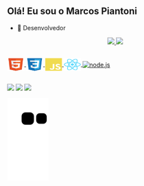 ## Olá! Eu sou o Marcos Piantoni

- 🔭 Desenvolvedor 

<div align="center">
  <a href="https://github.com/marcospiantoni">
  <img height="170rem" src="https://github-readme-stats.vercel.app/api?username=marcospiantoni&show_icons=true&theme=dracula&include_all_commits=true&count_private=true"/>
  <img height="170rem" src="https://github-readme-stats.vercel.app/api/top-langs/?username=marcospiantoni&layout=compact&langs_count=7&theme=dracula"/>
</div>
  
  ##
  
<div> 
     <img align="center" alt="-HTML" height="30" width="40" src="https://raw.githubusercontent.com/devicons/devicon/master/icons/html5/html5-original.svg">
     <img align="center" alt="-CSS" height="30" width="40" src="https://raw.githubusercontent.com/devicons/devicon/master/icons/css3/css3-original.svg">
     <img align="center" alt="-Js" height="30" width="40" src="https://raw.githubusercontent.com/devicons/devicon/master/icons/javascript/javascript-plain.svg">
     <img align="center" alt="React" height="30" width="40" src="https://raw.githubusercontent.com/devicons/devicon/master/icons/react/react-original.svg">
     <img align= "center" alt="node.js"  height="30" src="https://cdn.jsdelivr.net/gh/devicons/devicon/icons/nodejs/nodejs-original.svg" />
</div>
  
##
  
<div>
    <a href="https://instagram.com/marcospiantoni_" target="_blank"><img src="https://img.shields.io/badge/-Instagram-%23E4405F?style=for-the-badge&logo=instagram&logoColor=white" target="_blank"></a>
   <a href = "mailto:marcospiantoni360@gmail.com"><img src="https://img.shields.io/badge/-Gmail-%23333?style=for-the-badge&logo=gmail&logoColor=white" target="_blank"></a>
  <a href="https://linkedin.com/in/marcospiantoni" target="_blank"><img src="https://img.shields.io/badge/-LinkedIn-%230077B5?style=for-the-badge&logo=linkedin&logoColor=white" target="_blank"></a>    
</div>
  
  
  
  ![Snake animation](https://github.com/marcospiantoni/marcospiantoni/blob/output/github-contribution-grid-snake.svg)
